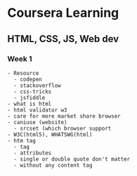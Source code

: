 # Coursera Learning
## HTML, CSS, JS, Web dev
### Week 1
    - Resource
      - codepen
      - stackoverflow
      - css-tricks
      - jsfiddle
    - what is html
    - html validator w3
    - care for more market share browser
    - caniuse (website)
      - srcset (which browser support
    - W3C(html5), WHATSWG(html)
    - htm tag
      - tag
      - attributes
      - single or double quote don't matter
      - without any content tag